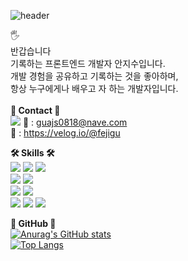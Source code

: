![header](https://capsule-render.vercel.app/api?type=waving&color=auto&height=300&section=header&text=welcome&fontSize=90)

🖐<br>
반갑습니다<br>
기록하는 프론트엔드 개발자 안지수입니다.<br>
개발 경험을 공유하고 기록하는 것을 좋아하며,<br>
항상 누구에게나 배우고 자 하는 개발자입니다.<br>
<br>
**📍 Contact 📍**<br>
<a href="guajs0818@nave.com" target="_blank"><img src="https://img.shields.io/badge/Gmail-EA4335?style=flat-square&logo=Gmail&logoColor=white"/></a>
📩 : guajs0818@nave.com<br>
📗 : https://velog.io/@fejigu<br>

**🛠 Skills 🛠**<br>
<img src="https://img.shields.io/badge/React-61DAFB?style=for-the-badge&logo=React&logoColor=skyblue">
<img src="https://img.shields.io/badge/TypeScript-3178C6?style=for-the-badge&logo=TypeScript&logoColor=blue">
<img src="https://img.shields.io/badge/Next.js-000000?style=for-the-badge&logo=Next.js&logoColor=black"><br>
<img src="https://img.shields.io/badge/Redux-764ABC?style=for-the-badge&logo=Redux&logoColor=purple">
<img src="https://img.shields.io/badge/React Query-FF4154?style=for-the-badge&logo=React Query&logoColor=yellow"><br>
<img src="https://img.shields.io/badge/CSS3-1572B6?style=for-the-badge&logo=CSS3&logoColor=blue">
<img src="https://img.shields.io/badge/styled-components-DB7093?style=for-the-badge&logo=styled-components&logoColor=pink"><br>
<img src="https://img.shields.io/badge/Axios-5A29E4?style=for-the-badge&logo=Axios&logoColor=green">
<img src="https://img.shields.io/badge/Prettier-F7B93E?style=for-the-badge&logo=Prettier&logoColor=orange">
<img src="https://img.shields.io/badge/PWA-5A0FC8?style=for-the-badge&logo=PWA&logoColor=grey">

**🔎 GitHub 🔎**<br>
[![Anurag's GitHub stats](https://github-readme-stats.vercel.app/api?username=anjigu)](https://github.com/anuraghazra/github-readme-stats)<br>
[![Top Langs](https://github-readme-stats.vercel.app/api/top-langs/?username=anjigu&layout=compact)](https://github.com/anuraghazra/github-readme-stats)
